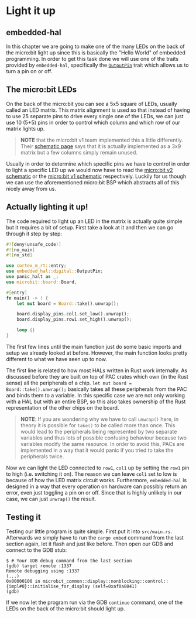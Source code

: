# Light it up
## embedded-hal

In this chapter we are going to make one of the many LEDs on the back of the micro:bit light up since this is
basically the "Hello World" of embedded programming. In order to get this task done we will use one of the traits
provided by `embedded-hal`, specifically the [`OutputPin`] trait which allows us to turn a pin on or off.

[`OutputPin`]: https://docs.rs/embedded-hal/1.0.0/embedded_hal/digital/trait.OutputPin.html

## The micro:bit LEDs

On the back of the micro:bit you can see a 5x5 square of LEDs, usually called an LED matrix. This matrix alignment is
used so that instead of having to use 25 separate pins to drive every single one of the LEDs, we can just use 10 (5+5) pins in
order to control which column and which row of our matrix lights up.

> **NOTE** that the micro:bit v1 team implemented this a little differently. Their [schematic page] says
> that it is actually implemented as a 3x9 matrix but a few columns simply remain unused.

Usually in order to determine which specific pins we have to control in
order to light a specific LED up we would now have to read the
[micro:bit v2 schematic] or the [micro:bit v1 schematic] respectively.
Luckily for us though we can use the aforementioned micro:bit BSP
which abstracts all of this nicely away from us.

[schematic page]: https://tech.microbit.org/hardware/schematic/
[micro:bit v2 schematic]: https://github.com/microbit-foundation/microbit-v2-hardware/blob/main/V2.00/MicroBit_V2.0.0_S_schematic.PDF
[micro:bit v1 schematic]: https://github.com/bbcmicrobit/hardware/blob/master/V1.5/SCH_BBC-Microbit_V1.5.PDF

## Actually lighting it up!

The code required to light up an LED in the matrix is actually quite simple but it requires a bit of setup. First take
a look at it and then we can go through it step by step:

```rust
#![deny(unsafe_code)]
#![no_main]
#![no_std]

use cortex_m_rt::entry;
use embedded_hal::digital::OutputPin;
use panic_halt as _;
use microbit::board::Board,

#[entry]
fn main() -> ! {
    let mut board = Board::take().unwrap();

    board.display_pins.col1.set_low().unwrap();
    board.display_pins.row1.set_high().unwrap();

    loop {}
}
```

The first few lines until the main function just do some basic imports and setup we already looked at before.
However, the main function looks pretty different to what we have seen up to now.

The first line is related to how most HALs written in Rust work internally.
As discussed before they are built on top of PAC crates which own (in the Rust sense)
all the peripherals of a chip. `let mut board = Board::take().unwrap();` basically takes all
these peripherals from the PAC and binds them to a variable. In this specific case we are
not only working with a HAL but with an entire BSP, so this also takes ownership
of the Rust representation of the other chips on the board.

> **NOTE**: If you are wondering why we have to call `unwrap()` here, in theory it is possible for `take()` to be called
> more than once. This would lead to the peripherals being represented by two separate variables and thus lots of
> possible confusing behaviour because two variables modify the same resource. In order to avoid this, PACs are
> implemented in a way that it would panic if you tried to take the peripherals twice.

Now we can light the LED connected to `row1`, `col1` up by setting the `row1` pin to high (i.e. switching it on).
The reason we can leave `col1` set to low is because of how the LED matrix circuit works. Furthermore, `embedded-hal` is
designed in a way that every operation on hardware can possibly return an error, even just toggling a pin on or off. Since
that is highly unlikely in our case, we can just `unwrap()` the result.

## Testing it

Testing our little program is quite simple. First put it into `src/main.rs`. Afterwards we simply have to run the
`cargo embed` command from the last section again, let it flash and just like before. Then open our GDB and connect
to the GDB stub:

```
$ # Your GDB debug command from the last section
(gdb) target remote :1337
Remote debugging using :1337
(...)
0x00000100 in microbit_common::display::nonblocking::control::{impl#0}::initialise_for_display (self=0xaf0a8041)
(gdb)
```

If we now let the program run via the GDB `continue` command, one of the LEDs on the back of the micro:bit should light
up.
